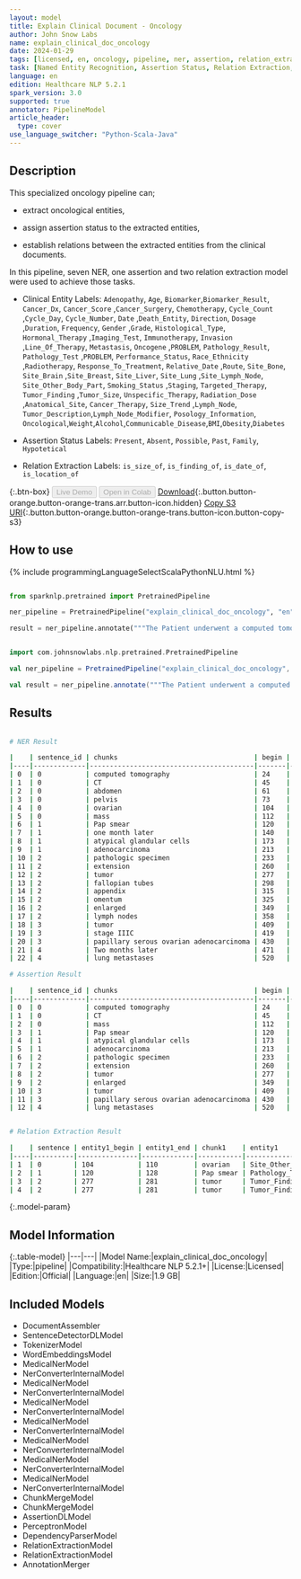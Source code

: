 ```yaml
---
layout: model
title: Explain Clinical Document - Oncology
author: John Snow Labs
name: explain_clinical_doc_oncology
date: 2024-01-29
tags: [licensed, en, oncology, pipeline, ner, assertion, relation_extraction]
task: [Named Entity Recognition, Assertion Status, Relation Extraction, Pipeline Healthcare]
language: en
edition: Healthcare NLP 5.2.1
spark_version: 3.0
supported: true
annotator: PipelineModel
article_header:
  type: cover
use_language_switcher: "Python-Scala-Java"
---
```


## Description

This specialized oncology pipeline can;

- extract oncological entities,

- assign assertion status to the extracted entities,

- establish relations between the extracted entities from the clinical documents.

In this pipeline, seven NER, one assertion and two relation extraction model were used to achieve those tasks.

- Clinical Entity Labels: `Adenopathy`, `Age`, `Biomarker`,`Biomarker_Result`, `Cancer_Dx`, `Cancer_Score` ,`Cancer_Surgery`, `Chemotherapy`, `Cycle_Count` ,`Cycle_Day`, `Cycle_Number`, `Date` ,`Death_Entity`, `Direction`, `Dosage` ,`Duration`, `Frequency`, `Gender` ,`Grade`, `Histological_Type`, `Hormonal_Therapy` ,`Imaging_Test`, `Immunotherapy`, `Invasion` ,`Line_Of_Therapy`, `Metastasis`, `Oncogene` ,`PROBLEM`, `Pathology_Result`, `Pathology_Test` ,`PROBLEM`, `Performance_Status`, `Race_Ethnicity` ,`Radiotherapy`, `Response_To_Treatment`, `Relative_Date` ,`Route`, `Site_Bone`, `Site_Brain` ,`Site_Breast`, `Site_Liver`, `Site_Lung` ,`Site_Lymph_Node`, `Site_Other_Body_Part`, `Smoking_Status` ,`Staging`, `Targeted_Therapy`, `Tumor_Finding` ,`Tumor_Size`, `Unspecific_Therapy`, `Radiation_Dose` ,`Anatomical_Site`, `Cancer_Therapy`, `Size_Trend` ,`Lymph_Node`, `Tumor_Description`,`Lymph_Node_Modifier`, `Posology_Information`, `Oncological`,`Weight`,`Alcohol`,`Communicable_Disease`,`BMI`,`Obesity`,`Diabetes`

- Assertion Status Labels: `Present`, `Absent`, `Possible`, `Past`, `Family`, `Hypotetical`

- Relation Extraction Labels: `is_size_of`, `is_finding_of`, `is_date_of`, `is_location_of`

{:.btn-box}
<button class="button button-orange" disabled>Live Demo</button>
<button class="button button-orange" disabled>Open in Colab</button>
[Download](https://s3.amazonaws.com/auxdata.johnsnowlabs.com/clinical/models/explain_clinical_doc_oncology_en_5.2.1_3.0_1706556385966.zip){:.button.button-orange.button-orange-trans.arr.button-icon.hidden}
[Copy S3 URI](s3://auxdata.johnsnowlabs.com/clinical/models/explain_clinical_doc_oncology_en_5.2.1_3.0_1706556385966.zip){:.button.button-orange.button-orange-trans.button-icon.button-copy-s3}

## How to use



<div class="tabs-box" markdown="1">
{% include programmingLanguageSelectScalaPythonNLU.html %}
  
```python

from sparknlp.pretrained import PretrainedPipeline

ner_pipeline = PretrainedPipeline("explain_clinical_doc_oncology", "en", "clinical/models")

result = ner_pipeline.annotate("""The Patient underwent a computed tomography (CT) scan of the abdomen and pelvis, which showed a complex ovarian mass. A Pap smear performed one month later was positive for atypical glandular cells suspicious for adenocarcinoma. The pathologic specimen showed extension of the tumor throughout the fallopian tubes, appendix, omentum, and 5 out of 5 enlarged lymph nodes. The final pathologic diagnosis of the tumor was stage IIIC papillary serous ovarian adenocarcinoma. Two months later, the patient was diagnosed with lung metastases.""")

```
```scala

import com.johnsnowlabs.nlp.pretrained.PretrainedPipeline

val ner_pipeline = PretrainedPipeline("explain_clinical_doc_oncology", "en", "clinical/models")

val result = ner_pipeline.annotate("""The Patient underwent a computed tomography (CT) scan of the abdomen and pelvis, which showed a complex ovarian mass. A Pap smear performed one month later was positive for atypical glandular cells suspicious for adenocarcinoma. The pathologic specimen showed extension of the tumor throughout the fallopian tubes, appendix, omentum, and 5 out of 5 enlarged lymph nodes. The final pathologic diagnosis of the tumor was stage IIIC papillary serous ovarian adenocarcinoma. Two months later, the patient was diagnosed with lung metastases.""")

```
</div>

## Results

```bash

# NER Result

|    | sentence_id | chunks                                  | begin | end | entities             |
|----|-------------|-----------------------------------------|-------|-----|----------------------|
| 0  | 0           | computed tomography                     | 24    | 42  | Imaging_Test         |
| 1  | 0           | CT                                      | 45    | 46  | Imaging_Test         |
| 2  | 0           | abdomen                                 | 61    | 67  | Site_Other_Body_Part |
| 3  | 0           | pelvis                                  | 73    | 78  | Site_Other_Body_Part |
| 4  | 0           | ovarian                                 | 104   | 110 | Site_Other_Body_Part |
| 5  | 0           | mass                                    | 112   | 115 | Tumor_Finding        |
| 6  | 1           | Pap smear                               | 120   | 128 | Pathology_Test       |
| 7  | 1           | one month later                         | 140   | 154 | Relative_Date        |
| 8  | 1           | atypical glandular cells                | 173   | 196 | Pathology_Result     |
| 9  | 1           | adenocarcinoma                          | 213   | 226 | Cancer_Dx            |
| 10 | 2           | pathologic specimen                     | 233   | 251 | Pathology_Test       |
| 11 | 2           | extension                               | 260   | 268 | Invasion             |
| 12 | 2           | tumor                                   | 277   | 281 | Tumor_Finding        |
| 13 | 2           | fallopian tubes                         | 298   | 312 | Site_Other_Body_Part |
| 14 | 2           | appendix                                | 315   | 322 | Site_Other_Body_Part |
| 15 | 2           | omentum                                 | 325   | 331 | Site_Other_Body_Part |
| 16 | 2           | enlarged                                | 349   | 356 | Lymph_Node_Modifier  |
| 17 | 2           | lymph nodes                             | 358   | 368 | Site_Lymph_Node      |
| 18 | 3           | tumor                                   | 409   | 413 | Tumor_Finding        |
| 19 | 3           | stage IIIC                              | 419   | 428 | Staging              |
| 20 | 3           | papillary serous ovarian adenocarcinoma | 430   | 468 | Oncological          |
| 21 | 4           | Two months later                        | 471   | 486 | Relative_Date        |
| 22 | 4           | lung metastases                         | 520   | 534 | Oncological          |

# Assertion Result

|    | sentence_id | chunks                                  | begin | end | entities            | assertion |
|----|-------------|-----------------------------------------|-------|-----|---------------------|-----------|
| 0  | 0           | computed tomography                     | 24    | 42  | Imaging_Test        | Past      |
| 1  | 0           | CT                                      | 45    | 46  | Imaging_Test        | Past      |
| 2  | 0           | mass                                    | 112   | 115 | Tumor_Finding       | Present   |
| 3  | 1           | Pap smear                               | 120   | 128 | Pathology_Test      | Past      |
| 4  | 1           | atypical glandular cells                | 173   | 196 | Pathology_Result    | Present   |
| 5  | 1           | adenocarcinoma                          | 213   | 226 | Cancer_Dx           | Possible  |
| 6  | 2           | pathologic specimen                     | 233   | 251 | Pathology_Test      | Past      |
| 7  | 2           | extension                               | 260   | 268 | Invasion            | Present   |
| 8  | 2           | tumor                                   | 277   | 281 | Tumor_Finding       | Present   |
| 9  | 2           | enlarged                                | 349   | 356 | Lymph_Node_Modifier | Present   |
| 10 | 3           | tumor                                   | 409   | 413 | Tumor_Finding       | Present   |
| 11 | 3           | papillary serous ovarian adenocarcinoma | 430   | 468 | Oncological         | Present   |
| 12 | 4           | lung metastases                         | 520   | 534 | Oncological         | Present   |


# Relation Extraction Result

|    | sentence | entity1_begin | entity1_end | chunk1    | entity1              | entity2_begin | entity2_end | chunk2          | entity2              | relation       | confidence |
|----|----------|---------------|-------------|-----------|----------------------|---------------|-------------|-----------------|----------------------|----------------|------------|
| 1  | 0        | 104           | 110         | ovarian   | Site_Other_Body_Part | 112           | 115         | mass            | Tumor_Finding        | is_location_of | 0.922661   |
| 2  | 1        | 120           | 128         | Pap smear | Pathology_Test       | 213           | 226         | adenocarcinoma  | Cancer_Dx            | is_finding_of  | 0.52542114 |
| 3  | 2        | 277           | 281         | tumor     | Tumor_Finding        | 298           | 312         | fallopian tubes | Site_Other_Body_Part | is_location_of | 0.9026299  |
| 4  | 2        | 277           | 281         | tumor     | Tumor_Finding        | 315           | 322         | appendix        | Site_Other_Body_Part | is_location_of | 0.6649267  |

```

{:.model-param}
## Model Information

{:.table-model}
|---|---|
|Model Name:|explain_clinical_doc_oncology|
|Type:|pipeline|
|Compatibility:|Healthcare NLP 5.2.1+|
|License:|Licensed|
|Edition:|Official|
|Language:|en|
|Size:|1.9 GB|

## Included Models

- DocumentAssembler
- SentenceDetectorDLModel
- TokenizerModel
- WordEmbeddingsModel
- MedicalNerModel
- NerConverterInternalModel
- MedicalNerModel
- NerConverterInternalModel
- MedicalNerModel
- NerConverterInternalModel
- MedicalNerModel
- NerConverterInternalModel
- MedicalNerModel
- NerConverterInternalModel
- MedicalNerModel
- NerConverterInternalModel
- MedicalNerModel
- NerConverterInternalModel
- ChunkMergeModel
- ChunkMergeModel
- AssertionDLModel
- PerceptronModel
- DependencyParserModel
- RelationExtractionModel
- RelationExtractionModel
- AnnotationMerger
